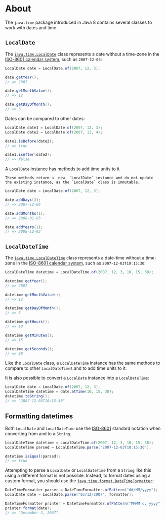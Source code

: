 # About

The `java.time` package introduced in Java 8 contains several classes to work with dates and time.

## `LocalDate`

The [`java.time.LocalDate`][localdate-docs] class represents a date without a time-zone in the [ISO-8601 calendar system][iso-8601], such as `2007-12-03`:

```java
LocalDate date = LocalDate.of(2007, 12, 3);

date.getYear();
// => 2007

date.getMonthValue();
// => 12

date.getDayOfMonth();
// => 3
```

Dates can be compared to other dates:

```java
LocalDate date1 = LocalDate.of(2007, 12, 3);
LocalDate date2 = LocalDate.of(2007, 12, 4);

date1.isBefore(date2);
// => true

date1.isAfter(date2);
// => false
```

A `LocalDate` instance has methods to add time units to it.

```exercism/note
These methods return a _new_ `LocalDate` instance and do not update the existing instance, as the `LocalDate` class is immutable.
```

```java
LocalDate date = LocalDate.of(2007, 12, 3);

date.addDays(3);
// => 2007-12-06

date.addMonths(1);
// => 2008-01-03

date.addYears(1);
// => 2008-12-03
```

## `LocalDateTime`

The [`java.time.LocalDateTime`][localdatetime-docs] class represents a date-time without a time-zone in the [ISO-8601 calendar system][iso-8601], such as `2007-12-03T10:15:30`:

```java
LocalDateTime datetime = LocalDateTime.of(2007, 12, 3, 10, 15, 30);

datetime.getYear();
// => 2007

datetime.getMonthValue();
// => 12

datetime.getDayOfMonth();
// => 3

datetime.getHours();
// => 10

datetime.getMinutes();
// => 15

datetime.getSeconds();
// => 30
```

Like the `LocalDate` class, a `LocalDateTime` instance has the same methods to compare to other `LocalDateTime`s and to add time units to it.

It is also possible to convert a `LocalDate` instance into a `LocalDateTime`:

```java
LocalDate date = LocalDate.of(2007, 12, 3);
LocalDateTime datetime = date.atTime(10, 15, 30);
datetime.toString();
// => "2007-12-03T10:15:30"
```

## Formatting datetimes

Both `LocalDate` and `LocalDateTime` use the [ISO-8601][iso-8601] standard notation when converting from and to a `String`.

```java
LocalDateTime datetime = LocalDateTime.of(2007, 12, 3, 10, 15, 30);
LocalDateTime parsed = LocalDateTime.parse("2007-12-03T10:15:30");

datetime.isEqual(parsed);
// => true
```

Attempting to parse a `LocalDate` or `LocalDateTime` from a `String` like this using a different format is not possible.
Instead, to format dates using a custom format, you should use the [`java.time.format.DateTimeFormatter`][datetimeformatter-docs]:

```java
DateTimeFormatter parser = DateTimeFormatter.ofPattern("dd/MM/yyyy");
LocalDate date = LocalDate.parse("03/12/2007", formatter);

DateTimeFormatter printer = DateTimeFormatter.ofPattern("MMMM d, yyyy");
printer.format(date);
// => "December 3, 2007"
```

[iso-8601]: https://en.wikipedia.org/wiki/ISO_8601
[localdate-docs]: https://docs.oracle.com/javase/8/docs/api/java/time/LocalDate.html
[localdatetime-docs]: https://docs.oracle.com/javase/8/docs/api/java/time/LocalDateTime.html
[datetimeformatter-docs]: https://docs.oracle.com/javase/8/docs/api/java/time/format/DateTimeFormatter.html

